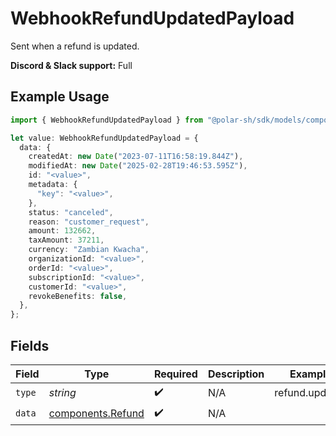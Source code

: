 # WebhookRefundUpdatedPayload

Sent when a refund is updated.

**Discord & Slack support:** Full

## Example Usage

```typescript
import { WebhookRefundUpdatedPayload } from "@polar-sh/sdk/models/components/webhookrefundupdatedpayload.js";

let value: WebhookRefundUpdatedPayload = {
  data: {
    createdAt: new Date("2023-07-11T16:58:19.844Z"),
    modifiedAt: new Date("2025-02-28T19:46:53.595Z"),
    id: "<value>",
    metadata: {
      "key": "<value>",
    },
    status: "canceled",
    reason: "customer_request",
    amount: 132662,
    taxAmount: 37211,
    currency: "Zambian Kwacha",
    organizationId: "<value>",
    orderId: "<value>",
    subscriptionId: "<value>",
    customerId: "<value>",
    revokeBenefits: false,
  },
};
```

## Fields

| Field                                                  | Type                                                   | Required                                               | Description                                            | Example                                                |
| ------------------------------------------------------ | ------------------------------------------------------ | ------------------------------------------------------ | ------------------------------------------------------ | ------------------------------------------------------ |
| `type`                                                 | *string*                                               | :heavy_check_mark:                                     | N/A                                                    | refund.updated                                         |
| `data`                                                 | [components.Refund](../../models/components/refund.md) | :heavy_check_mark:                                     | N/A                                                    |                                                        |